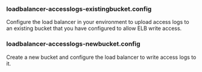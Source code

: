 ### loadbalancer-accesslogs-existingbucket.config
Configure the load balancer in your environment to upload access logs to an existing bucket that you have configured to allow ELB write access.

### loadbalancer-accesslogs-newbucket.config
Create a new bucket and configure the load balancer to write access logs to it.